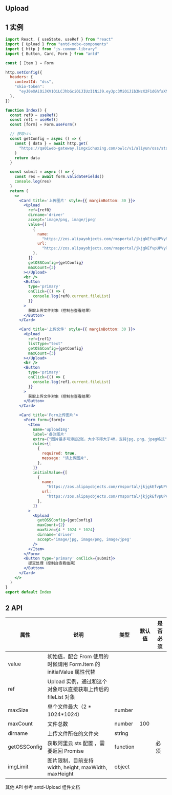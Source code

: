 ## Upload

## 1 实例

```jsx
import React, { useState, useRef } from "react"
import { Upload } from "antd-mobx-components"
import { http } from "js-common-library"
import { Button, Card, Form } from "antd"

const { Item } = Form

http.setConfig({
  headers: {
    contextId: "dss",
    "skio-token":
      "eyJ0eXAiOiJKV1QiLCJhbGciOiJIUzI1NiJ9.eyJpc3MiOiJib3NzX2F1dGhfaXNzdWVyIiwiY29udGV4dElkIjoiZHNzIiwiZXhwIjoxNjczNTQ4OTE1LCJ1c2VySWQiOjcxMn0.W0S7FVSI8gnuWDGcHjZ3mLewNJCL337-ep2l3Rsolc4",
  },
})

function Index() {
  const ref0 = useRef()
  const ref1 = useRef()
  const [form] = Form.useForm()

  // 获取sts
  const getConfig = async () => {
    const { data } = await http.get(
      "https://qa01web-gateway.lingxichuxing.com/owlc/v1/aliyun/oss/sts/token"
    )
    return data
  }

  const submit = async () => {
    const res = await form.validateFields()
    console.log(res)
  }
  return (
    <>
      <Card title='上传图片' style={{ marginBottom: 30 }}>
        <Upload
          ref={ref0}
          dirname='driver'
          accept='image/png, image/jpeg'
          value={[
            {
              name:
                "https://zos.alipayobjects.com/rmsportal/jkjgkEfvpUPVyRjUImniVslZfWPnJuuZ.png",
              url:
                "https://zos.alipayobjects.com/rmsportal/jkjgkEfvpUPVyRjUImniVslZfWPnJuuZ.png",
            },
          ]}
          getOSSConfig={getConfig}
          maxCount={3}
        ></Upload>
        <br />
        <Button
          type='primary'
          onClick={() => {
            console.log(ref0.current.fileList)
          }}
        >
          获取上传文件对象（控制台查看结果）
        </Button>
      </Card>

      <Card title='上传文件' style={{ marginBottom: 30 }}>
        <Upload
          ref={ref1}
          listType="text"
          getOSSConfig={getConfig}
          maxCount={3}
        ></Upload>
        <br />
        <Button
          type='primary'
          onClick={() => {
            console.log(ref1.current.fileList)
          }}
        >
          获取上传文件对象（控制台查看结果）
        </Button>
      </Card>

      <Card title='Form上传图片'>
        <Form form={form}>
          <Item
            name='uploadImg'
            label='备注图片'
            extra={"图片最多可添加2张，大小不得大于4M，支持jpg、png、jpeg格式"}
            rules={[
              {
                required: true,
                message: "请上传图片",
              },
            ]}
            initialValue={[
              {
                name:
                  "https://zos.alipayobjects.com/rmsportal/jkjgkEfvpUPVyRjUImniVslZfWPnJuuZ.png",
                url:
                  "https://zos.alipayobjects.com/rmsportal/jkjgkEfvpUPVyRjUImniVslZfWPnJuuZ.png",
              },
            ]}
          >
            <Upload
              getOSSConfig={getConfig}
              maxCount={2}
              maxSize={4 * 1024 * 1024}
              dirname='driver'
              accept='image/jpg, image/png, image/jpeg'
            />
          </Item>
        </Form>
        <Button type='primary' onClick={submit}>
          提交处理（控制台查看结果）
        </Button>
      </Card>
    </>
  )
}
export default Index
```

## 2 API

| 属性         | 说明                                                                | 类型     | 默认值 | 是否必须 |
| ------------ | ------------------------------------------------------------------- | -------- | ------ | -------- |
| value        | 初始值，配合 From 使用的时候请用 Form.Item 的 initialValue 属性代替 |          |        |          |
| ref          | Upload 实例，通过和这个对象可以直接获取上传后的 fileList 对象       |          |        |          |
| maxSize      | 单个文件最大（2 * 1024*1024）                                       | number   |        |
| maxCount     | 文件总数                                                            | number   | 100      |          |
| dirname      | 上传文件所在的文件夹                                                | string   |        |          |
| getOSSConfig | 获取阿里云 sts 配置 ，需要返回 Promise                              | function |        | 必须     |
| imgLimit     | 图片限制，目前支持 width, height, maxWidth, maxHeight               | object   |        |          |

其他 API 参考 antd-Upload 组件文档
